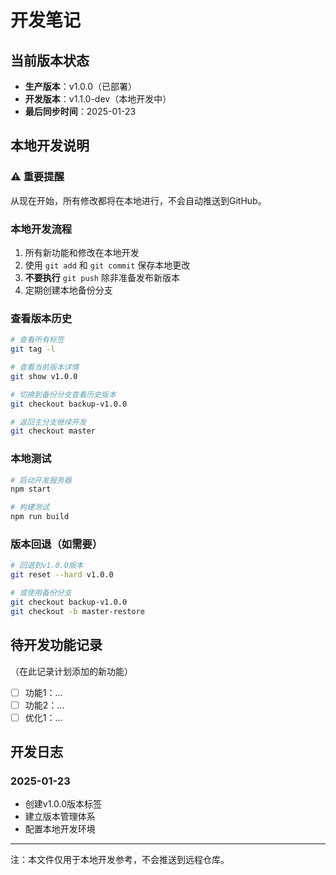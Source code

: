 # 开发笔记

## 当前版本状态
- **生产版本**：v1.0.0（已部署）
- **开发版本**：v1.1.0-dev（本地开发中）
- **最后同步时间**：2025-01-23

## 本地开发说明

### ⚠️ 重要提醒
从现在开始，所有修改都将在本地进行，不会自动推送到GitHub。

### 本地开发流程
1. 所有新功能和修改在本地开发
2. 使用 `git add` 和 `git commit` 保存本地更改
3. **不要执行** `git push` 除非准备发布新版本
4. 定期创建本地备份分支

### 查看版本历史
```bash
# 查看所有标签
git tag -l

# 查看当前版本详情
git show v1.0.0

# 切换到备份分支查看历史版本
git checkout backup-v1.0.0

# 返回主分支继续开发
git checkout master
```

### 本地测试
```bash
# 启动开发服务器
npm start

# 构建测试
npm run build
```

### 版本回退（如需要）
```bash
# 回退到v1.0.0版本
git reset --hard v1.0.0

# 或使用备份分支
git checkout backup-v1.0.0
git checkout -b master-restore
```

## 待开发功能记录
（在此记录计划添加的新功能）

- [ ] 功能1：...
- [ ] 功能2：...
- [ ] 优化1：...

## 开发日志
### 2025-01-23
- 创建v1.0.0版本标签
- 建立版本管理体系
- 配置本地开发环境

---
注：本文件仅用于本地开发参考，不会推送到远程仓库。